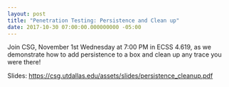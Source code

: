 ```yaml
---
layout: post
title: "Penetration Testing: Persistence and Clean up"
date: 2017-10-30 07:00:00.000000000 -05:00
---
```


Join CSG, November 1st Wednesday at 7:00 PM in ECSS 4.619, as we demonstrate how to add persistence to a box and clean up any trace you were there!

Slides: <https://csg.utdallas.edu/assets/slides/persistence_cleanup.pdf>
